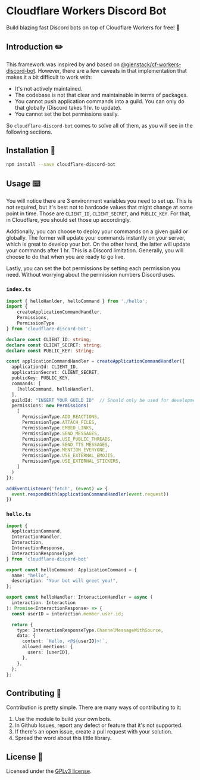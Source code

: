 # Cloudflare Workers Discord Bot

Build blazing fast Discord bots on top of Cloudflare Workers for free! :rocket:

## Introduction :pencil2:

This framework was inspired by and based on [@glenstack/cf-workers-discord-bot].
However, there are a few caveats in that implementation that makes it a bit difficult to work with:

- It's not actively maintained.
- The codebase is not that clear and maintainable in terms of packages.
- You cannot push application commands into a guild. You can only do that globally (Discord takes 1 hr. to update).
- You cannot set the bot permissions easily.

So `cloudflare-discord-bot` comes to solve all of them, as you will see in the following sections.

## Installation :electric_plug:

```bash
npm install --save cloudflare-discord-bot
```

## Usage :keyboard:

You will notice there are 3 environment variables you need to set up.
This is not required, but it's best not to hardcode values that might change at some point in time.
Those are `CLIENT_ID`, `CLIENT_SECRET`, and `PUBLIC_KEY`.
For that, in Cloudflare, you should set those up accordingly.

Addtionally, you can choose to deploy your commands on a given guild or globally.
The former will update your commands instantly on your server, which is great to develop your bot.
On the other hand, the latter will update your commands after 1 hr. 
This is a Discord limitation.
Generally, you will choose to do that when you are ready to go live.

Lastly, you can set the bot permissions by setting each permission you need.
Without worrying about the permission numbers Discord uses.

### `index.ts`

```typescript
import { helloHanlder, helloCommand } from './hello';
import { 
    createApplicationCommandHandler,
    Permissions,
    PermissionType 
} from 'cloudflare-discord-bot';

declare const CLIENT_ID: string;
declare const CLIENT_SECRET: string;
declare const PUBLIC_KEY: string;

const applicationCommandHandler = createApplicationCommandHandler({
  applicationId: CLIENT_ID,
  applicationSecret: CLIENT_SECRET,
  publicKey: PUBLIC_KEY,
  commands: [
    [helloCommand, helloHandler],
  ],
  guildId: "INSERT YOUR GUILD ID"  // Should only be used for development workers.
  permissions: new Permissions(
    [
      PermissionType.ADD_REACTIONS,
      PermissionType.ATTACH_FILES,
      PermissionType.EMBED_LINKS,
      PermissionType.SEND_MESSAGES,
      PermissionType.USE_PUBLIC_THREADS,
      PermissionType.SEND_TTS_MESSAGES,
      PermissionType.MENTION_EVERYONE,
      PermissionType.USE_EXTERNAL_EMOJIS,
      PermissionType.USE_EXTERNAL_STICKERS,
    ]
  )
});

addEventListener('fetch', (event) => {
  event.respondWith(applicationCommandHandler(event.request))
})
```

### `hello.ts`

```typescript
import { 
  ApplicationCommand,
  InteractionHandler,
  Interaction,
  InteractionResponse,
  InteractionResponseType
} from 'cloudflare-discord-bot'

export const helloCommand: ApplicationCommand = {
  name: "hello",
  description: "Your bot will greet you!",
};

export const helloHandler: InteractionHandler = async (
  interaction: Interaction
): Promise<InteractionResponse> => {
  const userID = interaction.member.user.id;

  return {
    type: InteractionResponseType.ChannelMessageWithSource,
    data: {
      content: `Hello, <@${userID}>!`,
      allowed_mentions: {
        users: [userID],
      },
    },
  };
};
```

## Contributing :handshake:

Contribution is pretty simple.
There are many ways of contributing to it:

1. Use the module to build your own bots.
2. In Github Issues, report any defect or feature that it's not supported.
3. If there's an open issue, create a pull request with your solution.
4. Spread the word about this little library.

## License :scroll:

Licensed under the [GPLv3 license].

[@glenstack/cf-workers-discord-bot]: https://github.com/glenstack/glenstack/tree/master/packages/cf-workers-discord-bot
[GPLv3 license]: ./LICENSE
